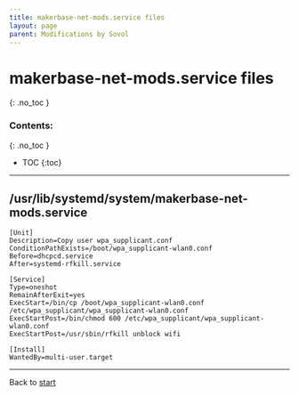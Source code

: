 ```yaml
---
title: makerbase-net-mods.service files
layout: page
parent: Modifications by Sovol
---
```

# makerbase-net-mods.service files
{: .no_toc }
### Contents:
{: .no_toc }
- TOC
{:toc}
----

## /usr/lib/systemd/system/makerbase-net-mods.service
```
[Unit]
Description=Copy user wpa_supplicant.conf
ConditionPathExists=/boot/wpa_supplicant-wlan0.conf
Before=dhcpcd.service
After=systemd-rfkill.service

[Service]
Type=oneshot
RemainAfterExit=yes
ExecStart=/bin/cp /boot/wpa_supplicant-wlan0.conf /etc/wpa_supplicant/wpa_supplicant-wlan0.conf
ExecStartPost=/bin/chmod 600 /etc/wpa_supplicant/wpa_supplicant-wlan0.conf
ExecStartPost=/usr/sbin/rfkill unblock wifi

[Install]
WantedBy=multi-user.target
```

----
Back to [start](index.html)
